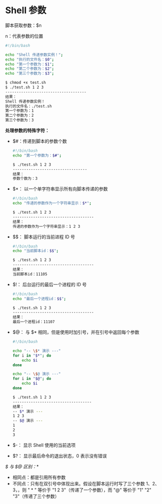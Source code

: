 # Shell 参数

脚本获取参数：$n

n：代表参数的位置

```bash
#!/bin/bash

echo "Shell 传递参数实例！";
echo "执行的文件名：$0";
echo "第一个参数为：$1";
echo "第二个参数为：$2";
echo "第三个参数为：$3";

$ chmod +x test.sh 
$ ./test.sh 1 2 3
------------------------------------
结果：
Shell 传递参数实例！
执行的文件名：./test.sh
第一个参数为：1
第二个参数为：2
第三个参数为：3
```

**处理参数的特殊字符：**

+ $#：传递到脚本的参数个数

  ```bash
  #!/bin/bash
  echo "第一个参数为：$#";
  
  $ ./test.sh 1 2 3
  ---------------------------------
  结果：
  参数个数为：3
  ```

+ $*： 以一个单字符串显示所有向脚本传递的参数 

  ```bash
  #!/bin/bash
  echo "传递的参数作为一个字符串显示：$*";
  
  $ ./test.sh 1 2 3
  ------------------------------------
  结果：
  传递的参数作为一个字符串显示：1 2 3
  ```

+ $$： 脚本运行的当前进程 ID 号 

  ```bash
  #!/bin/bash
  echo "当前脚本id：$$";
  
  $ ./test.sh 1 2 3
  ------------------------------------
  结果：
  当前脚本id：11105
  ```

+ $!： 后台运行的最后一个进程的 ID 号 

  ```bash
  #!/bin/bash
  echo "最后一个进程id：$$";
  
  $ ./test.sh 1 2 3
  ------------------------------------
  结果：
  最后一个进程id：11107
  ```

+ $@： 与 $* 相同，但是使用时加引号，并在引号中返回每个参数 

  ```bash
  #!/bin/bash
  
  echo "-- \$* 演示 ---"
  for i in "$*"; do
      echo $i
  done
  
  echo "-- \$@ 演示 ---"
  for i in "$@"; do
      echo $i
  done
  
  $ ./test.sh 1 2 3
  -----------------------------------
  结果：
  -- $* 演示 ---
  1 2 3
  -- $@ 演示 ---
  1
  2
  3
  ```

+ $-： 显示 Shell 使用的当前选项 

+ $?： 显示最后命令的退出状态，0 表示没有错误 

**$* 与 $@ 区别：**

- 相同点：都是引用所有参数
- 不同点：只有在双引号中体现出来。假设在脚本运行时写了三个参数 1、2、3，，则 " * " 等价于 "1 2 3"（传递了一个参数），而 "@" 等价于 "1" "2" "3"（传递了三个参数）

